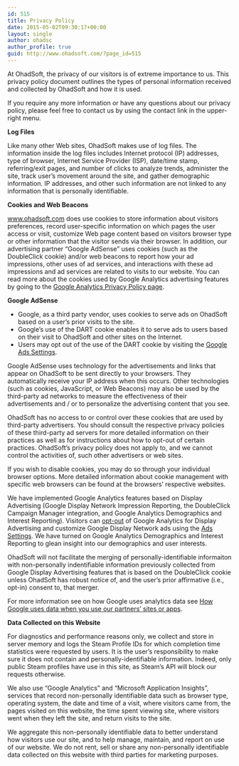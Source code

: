 ```yaml
---
id: 515
title: Privacy Policy
date: 2015-05-02T09:30:17+00:00
layout: single
author: ohadsc
author_profile: true
guid: http://www.ohadsoft.com/?page_id=515
---
```

At OhadSoft, the privacy of our visitors is of extreme importance to us. This privacy policy document outlines the types of personal information received and collected by OhadSoft and how it is used. 

If you require any more information or have any questions about our privacy policy, please feel free to contact us by using the contact link in the upper-right menu. 

**Log Files**

Like many other Web sites, OhadSoft makes use of log files. The information inside the log files includes Internet protocol (IP) addresses, type of browser, Internet Service Provider (ISP), date/time stamp, referring/exit pages, and number of clicks to analyze trends, administer the site, track user’s movement around the site, and gather demographic information. IP addresses, and other such information are not linked to any information that is personally identifiable. 

**Cookies and Web Beacons**

www.ohadsoft.com does use cookies to store information about visitors preferences, record user-specific information on which pages the user access or visit, customize Web page content based on visitors browser type or other information that the visitor sends via their browser. In addition, our advertising partner &#8220;Google AdSense&#8221; uses cookies (such as the DoubleClick cookie) and/or web beacons to report how your ad impressions, other uses of ad services, and interactions with these ad impressions and ad services are related to visits to our website. You can read more about the cookies used by Google Analytics advertising features by going to the  [Google Analytics Privacy Policy page](https://www.google.com/policies/technologies/ads/). 

**Google AdSense**

  * Google, as a third party vendor, uses cookies to serve ads on OhadSoft based on a user&#8217;s prior visits to the site.
  * Google&#8217;s use of the DART cookie enables it to serve ads to users based on their visit to OhadSoft and other sites on the Internet.
  * Users may opt out of the use of the DART cookie by visiting the [Google Ads Settings](https://www.google.com/settings/ads).

Google AdSense uses technology for the advertisements and links that appear on OhadSoft to be sent directly to your browsers. They automatically receive your IP address when this occurs. Other technologies (such as cookies, JavaScript, or Web Beacons) may also be used by the third-party ad networks to measure the effectiveness of their advertisements and / or to personalize the advertising content that you see. 

OhadSoft has no access to or control over these cookies that are used by third-party advertisers. You should consult the respective privacy policies of these third-party ad servers for more detailed information on their practices as well as for instructions about how to opt-out of certain practices. OhadSoft&#8217;s privacy policy does not apply to, and we cannot control the activities of, such other advertisers or web sites. 

If you wish to disable cookies, you may do so through your individual browser options. More detailed information about cookie management with specific web browsers can be found at the browsers&#8217; respective websites. 

We have implemented Google Analytics features based on Display Advertising (Google Display Network Impression Reporting, the DoubleClick Campaign Manager integration, and Google Analytics Demographics and Interest Reporting). Visitors can <a href="https://tools.google.com/dlpage/gaoptout/" target="_blank">opt-out</a> of Google Analytics for Display Advertising and customize Google Display Network ads using the [Ads Settings](https://www.google.com/settings/ads). We have turned on Google Analytics Demographics and Interest Reporting to glean insight into our demographics and user interests. 

OhadSoft will not facilitate the merging of personally-identifiable informaiton with non-personally indentifiable information previously collected from Google Display Advertising features that is based on the DoubleClick cookie unless OhadSoft has robust notice of, and the user&#8217;s prior affirmative (i.e., opt-in) consent to, that merger. 

For more information see on how Google uses analytics data see [How Google uses data when you use our partners&#8217; sites or apps](https://www.google.com/policies/privacy/partners/). 

**Data Collected on this Website**

For diagnostics and performance reasons only, we collect and store in server memory and logs the Steam Profile IDs for which completion time statistics were requested by users. It is the user&#8217;s responsibility to make sure it does not contain and personally-identifiable information. Indeed, only public Steam profiles have use in this site, as Steam&#8217;s API will block our requests otherwise. 

We also use &#8220;Google Analytics&#8221; and &#8220;Microsoft Application Insights&#8221;, services that record non-personally identifiable data such as browser type, operating system, the date and time of a visit, where visitors came from, the pages visited on this website, the time spent viewing site, where visitors went when they left the site, and return visits to the site. 

We aggregate this non-personally identifiable data to better understand how visitors use our site, and to help manage, maintain, and report on use of our website. We do not rent, sell or share any non-personally identifiable data collected on this website with third parties for marketing purposes.